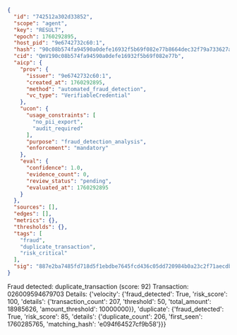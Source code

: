 ```json
{
  "id": "742512a302d33852",
  "scope": "agent",
  "key": "RESULT",
  "epoch": 1760292895,
  "host_pid": "9e6742732c60:1",
  "hash": "90c08b574fa94590a0defe16932f5b69f082e77b8664dec32f79a733627ac413",
  "cid": "QmV190c08b574fa94590a0defe16932f5b69f082e77b",
  "aicp": {
    "prov": {
      "issuer": "9e6742732c60:1",
      "created_at": 1760292895,
      "method": "automated_fraud_detection",
      "vc_type": "VerifiableCredential"
    },
    "ucon": {
      "usage_constraints": [
        "no_pii_export",
        "audit_required"
      ],
      "purpose": "fraud_detection_analysis",
      "enforcement": "mandatory"
    },
    "eval": {
      "confidence": 1.0,
      "evidence_count": 0,
      "review_status": "pending",
      "evaluated_at": 1760292895
    }
  },
  "sources": [],
  "edges": [],
  "metrics": {},
  "thresholds": {},
  "tags": [
    "fraud",
    "duplicate_transaction",
    "risk_critical"
  ],
  "sig": "887e2ba7485fd718d5f1ebdbe7645fcd436c05dd720984b0a23c2f71aecdb071"
}
```

Fraud detected: duplicate_transaction (score: 92)
Transaction: 026009594679703
Details: {'velocity': {'fraud_detected': True, 'risk_score': 100, 'details': {'transaction_count': 207, 'threshold': 50, 'total_amount': 18985626, 'amount_threshold': 10000000}}, 'duplicate': {'fraud_detected': True, 'risk_score': 85, 'details': {'duplicate_count': 206, 'first_seen': 1760285765, 'matching_hash': 'e094f64527cf9b58'}}}